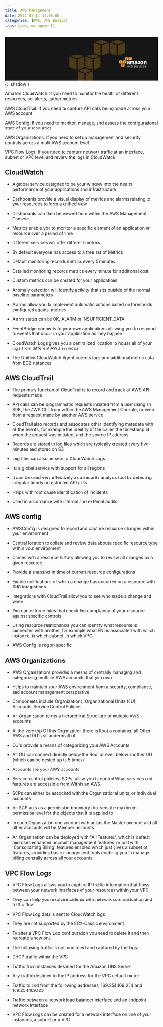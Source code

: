 ```yaml
---
title: AWS Management
date: 2021-03-14 12:00:00
categories: [AWS, AWS Basics]
tags: [aws, management]
---
```

<script defer data-domain="senad-d.github.io" src="https://plus.seki.ink/js/script.js"></script>
![](https://github.com/senad-d/senad-d.github.io/blob/main/_media/images/backgroun.png?raw=true){: .shadow }

Amazon CloudWatch: If you need to monitor the health of different resources, set alerts, gather metrics
  
AWS CloudTrail: If you need to capture API calls being made across your AWS account
  
AWS Config: If you need to monitor, manage, and assess the configurational state of your resources
  
AWS Organizations: If you need to set up management and security controls across a multi AWS account level

VPC Flow Logs: If you need to capture network traffic at an interface, subnet or VPC level and review the logs in CloudWatch


## CloudWatch

-   A global service designed to be your window into the health performance of your applications and infrastructure
    
-   Dashboards provide a visual display of metrics and alarms relating to your resources to form a unified view
    
-   Dashboards can then be viewed from within the AWS Management Console
    
-   Metrics enable you to monitor a specific element of an application or resource over a period of time
    
-   Different services will offer different metrics
    
-   By default everyone has access to a free set of Metrics
    
-   Default monitoring records metrics every 5 minutes
    
-   Detailed monitoring records metrics every minute for additional cost
    
-   Custom metrics can be created for your applications
    
-   Anomaly detection will identify activity that sits outside of the normal baseline parameters
    
-   Alarms allow you to implement automatic actions based on thresholds configured against metrics
    
-   Alarm states can be 0K, ALARM or INSUFFICIENT_DATA
    
-   EventBridge connects to your own applications allowing you to respond to events that occur in your application as they happen
    
-   CloudWatch Logs gives you a centralized location to house all of your logs from different AWS services
    
-   The Unified CloudWatch Agent collects logs and additional metric data from EC2 instances
    

## AWS CloudTrail

-   The primary function of CloudTrail is to record and track all AWS API requests made
    
-   API calls can be programmatic requests initiated from a user using an SDK, the AWS CLI, from within the AWS Management Console, or even from a request made by another AWS service
    
-   CloudTrail also records and associates other identifying metadata with all the events, for example the identity of the caller, the timestamp of when the request was initiated, and the source IP address
    
-   Records are stored in log files which are typically created every five minutes and stored on S3
    
-   Log files can also be sent to CloudWatch Logs
    
-   Its a global service with support for all regions
    
-   It can be used very effectively as a security analysis tool by detecting irregular trends or restricted API calls
    
-   Helps with root cause identification of incidents
    
-   Used in accordance with internal and external audits
    

## AWS config

-   AWSConfig is designed to record and capture resource changes within your environrnent
    
-   Central location to collate and review data abouta specific resource type within your environment
    
-   Comes with a resource history allowing you to review all changes on a given resource
    
-   Provide a snapshot in time of current resource configurations
    
-   Enable notifications of when a change has occurred on a resource with SNS integrations
    
-   Integrations with CloudTrail allow you to see who made a change and when
    
-   You can enforce rules that check the compliancy of your resource against specific controls
    
-   Using resource relationships you can identify what resource is connected with another, for example what ENI is associated with which instance, in which subnet, in which VPC
    
-   AWS Config is region specific
    

## AWS Organizations

-   AWS Organizations provides a means of centrally managing and categorizing multiple AWS accounts that you own
    
-   Helps to maintain your AWS environment from a security, compliance, and account management perspective
    
-   Components include Organizations, Organizational Units (0U), Accounts, Service Control Policies
    
-   An Organization forms a hierarchical Structlure of multiple AWS accounts
    
-   At the very top Of this Orgmization there is Root a container, all Other AWS and OU's sit underneath it
    
-   OU's provide a means of categorizing your AWS Accounts
    
-   An OU can connect directly below the Root or even below another OU (which can be nested up to 5 times)
    
-   Accounts are your AWS accounts
    
-   Service control policies, SCPs, allow you to control What services and features are accessible from Within an AWS
    
-   SCPs can either be associatd with the Organizational units, or individual accounts
    
-   An SCP acts as a permission boundary that sets the maximum permission level for the objects that it is applied to
    
-   In each Organization one account with act as the Master account and all other accounts will be Member accounts
    
-   An Organization can be deployed with "All Features', which is default and uses enhanced account management features, or just with 'Consolidating Billing' features enabled which just gives a subset of features, providing basic management tools enabling you to manage billing centrally across all your accounts
    

## VPC Flow Logs

-   VPC Flow Logs allows you to capture IP traffic information that flows between your network interfaces of your resources within your VPC
    
-   They can help you resolve incidents with network communication and traffic flow
    
-   VPC Flow Log data is sent to CloudWatch logs
    
-   They are not supported by the EC2-Cassic environment
    
-   To alter a VPC Flow Log configuration you need to delete it and then recreate a new one
    
-   The following traffic is not monitored and captured by the logs:
    
-   DHCP traffic within the VPC
    
-   Traffic from instances destined for the Amazon DNS Server
    
-   Any traffic destined to the IP address for the VPC default router
    
-   Traffic to and from the following addresses, 169.254.169.254 and 169.254.169.123
    
-   Traffic between a network load balancer interface and an endpoint network interface

-   VPC Flow Logs can be created for a network interface on one of your instances, a subnet or a VPC